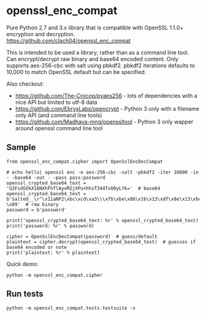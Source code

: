 # openssl_enc_compat

Pure Python 2.7 and 3.x library that is compatible with OpenSSL 1.1.0+ encryption and decryption.
https://github.com/clach04/openssl_enc_compat

This is intended to be used a library, rather than as a command line tool.
Can encrypt/decrypt raw binary and base64 encoded content.
Only supports aes-256-cbc with salt using pbkdf2. pbkdf2 iterations defaults to 10,000 to match OpenSSL default but can be specified.

Also checkout:

  * https://github.com/The-Crocop/pyaes256 - lots of dependencies with a nice API but limited to utf-8 data
  * https://github.com/EbryxLabs/opencrypt - Python 3 only with a filename only API (and command line tools)
  * https://github.com/Madhava-mng/openssltool - Python 3 only wapper around openssl command line tool

## Sample

    from openssl_enc_compat.cipher import OpenSslEncDecCompat

    # echo hello| openssl enc -e aes-256-cbc -salt -pbkdf2 -iter 10000 -in - -base64 -out - -pass pass:password
    openssl_crypted_base64_text = 'U2FsdGVkX18NXhFhTlAyvM2jXPu+hhsT344TvO0yLYk='  # base64
    openssl_crypted_base64_text = b'Salted__\r^\x11aNP2\xbc\xcd\xa3\\\xfb\xbe\x86\x1b\x13\xdf\x8e\x13\xbc\xed2-\x89'  # raw binary
    password = b'password'

    print('openssl_crypted_base64_text: %r' % openssl_crypted_base64_text)
    print('password: %r' % password)

    cipher = OpenSslEncDecCompat(password)  # guess/default
    plaintext = cipher.decrypt(openssl_crypted_base64_text)  # guesses if base64 encoded or note
    print('plaintext: %r' % plaintext)

Quick demo:

    python -m openssl_enc_compat.cipher

## Run tests

    python -m openssl_enc_compat.tests.testsuite -v
